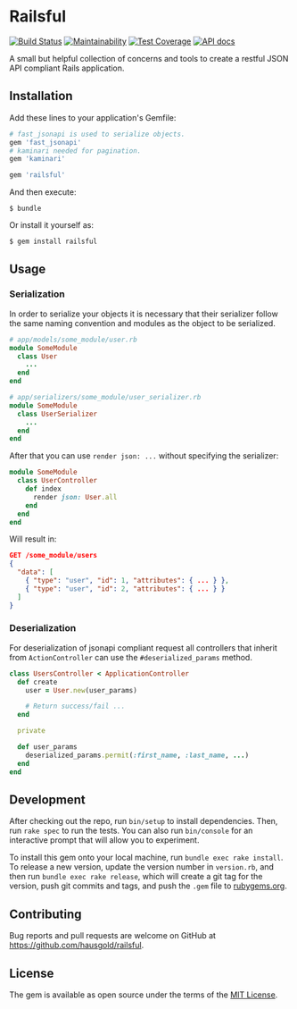 # Railsful

[![Build Status](https://travis-ci.com/hausgold/railsful.svg?branch=master)](https://travis-ci.com/hausgold/railsful)
[![Maintainability](https://api.codeclimate.com/v1/badges/280110b88c5de6b6c472/maintainability)](https://codeclimate.com/repos/5cac8bcf6969c376b7007d57/maintainability)
[![Test Coverage](https://api.codeclimate.com/v1/badges/280110b88c5de6b6c472/test_coverage)](https://codeclimate.com/repos/5cac8bcf6969c376b7007d57/test_coverage)
[![API docs](https://img.shields.io/badge/docs-API-blue.svg)](https://www.rubydoc.info/gems/railsful)

A small but helpful collection of concerns and tools to create
a restful JSON API compliant Rails application.

## Installation

Add these lines to your application's Gemfile:

```ruby
# fast_jsonapi is used to serialize objects.
gem 'fast_jsonapi'
# kaminari needed for pagination.
gem 'kaminari'

gem 'railsful'
```

And then execute:

    $ bundle

Or install it yourself as:

    $ gem install railsful

## Usage

### Serialization

In order to serialize your objects it is necessary that their serializer follow
the same naming convention and modules as the object to be serialized.

``` ruby
# app/models/some_module/user.rb
module SomeModule
  class User
    ...
  end
end

# app/serializers/some_module/user_serializer.rb
module SomeModule
  class UserSerializer
    ...
  end
end
```

After that you can use `render json: ...` without specifying the serializer:

``` ruby
module SomeModule
  class UserController
    def index
      render json: User.all
    end
  end
end
```

Will result in:

``` json
GET /some_module/users
{
  "data": [
    { "type": "user", "id": 1, "attributes": { ... } },
    { "type": "user", "id": 2, "attributes": { ... } }
  ]
}
```

### Deserialization
For deserialization of jsonapi compliant request all controllers that
inherit from `ActionController` can use the `#deserialized_params` method.

``` ruby
class UsersController < ApplicationController
  def create
    user = User.new(user_params)

    # Return success/fail ...
  end

  private

  def user_params
    deserialized_params.permit(:first_name, :last_name, ...)
  end
end
```

## Development

After checking out the repo, run `bin/setup` to install dependencies. Then, run
`rake spec` to run the tests. You can also run `bin/console` for an interactive
prompt that will allow you to experiment.

To install this gem onto your local machine, run `bundle exec rake install`. To
release a new version, update the version number in `version.rb`, and then run
`bundle exec rake release`, which will create a git tag for the version, push
git commits and tags, and push the `.gem` file to
[rubygems.org](https://rubygems.org).

## Contributing

Bug reports and pull requests are welcome on GitHub at
https://github.com/hausgold/railsful.

## License

The gem is available as open source under the terms of the [MIT
License](https://opensource.org/licenses/MIT).
